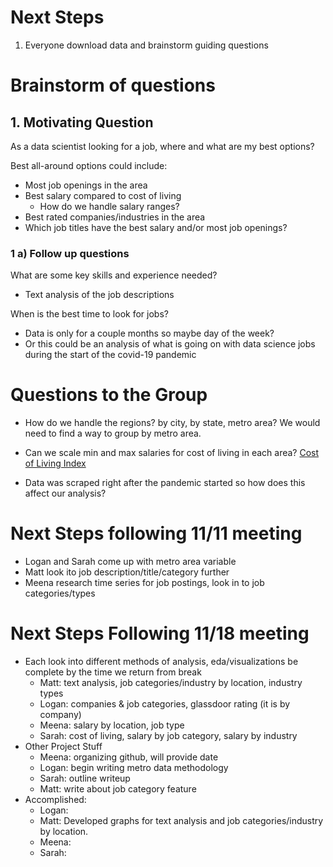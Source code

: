 # Next Steps

1. Everyone download data and brainstorm guiding questions

# Brainstorm of questions

## 1. Motivating Question

As a data scientist looking for a job, where and what are my best options?

Best all-around options could include:

* Most job openings in the area
* Best salary compared to cost of living
  * How do we handle salary ranges?
* Best rated companies/industries in the area
* Which job titles have the best salary and/or most job openings?

### 1 a) Follow up questions

What are some key skills and experience needed?
* Text analysis of the job descriptions

When is the best time to look for jobs?
* Data is only for a couple months so maybe day of the week? 
* Or this could be an analysis of what is going on with data science jobs during the start of the covid-19 pandemic

# Questions to the Group

* How do we handle the regions? by city, by state, metro area? We would need to find a way to group by metro area.

* Can we scale min and max salaries for cost of living in each area?
[Cost of Living Index](https://www.numbeo.com/cost-of-living/region_rankings.jsp?title=2020-mid&region=019)

* Data was scraped right after the pandemic started so how does this affect our analysis?

# Next Steps following 11/11 meeting
* Logan and Sarah come up with metro area variable
* Matt look ito job description/title/category further
* Meena research time series for job postings, look in to job categories/types

# Next Steps Following 11/18 meeting
* Each look into different methods of analysis, eda/visualizations be complete by the time we return from break
  * Matt: text analysis, job categories/industry by location, industry types
  * Logan: companies & job categories, glassdoor rating (it is by company)
  * Meena: salary by location, job type
  * Sarah: cost of living, salary by job category, salary by industry
* Other Project Stuff
  * Meena: organizing github, will provide date
  * Logan: begin writing metro data methodology
  * Sarah: outline writeup
  * Matt: write about job category feature
* Accomplished: 
  * Logan:
  * Matt: Developed graphs for text analysis and job categories/industry by location. 
  * Meena: 
  * Sarah:
